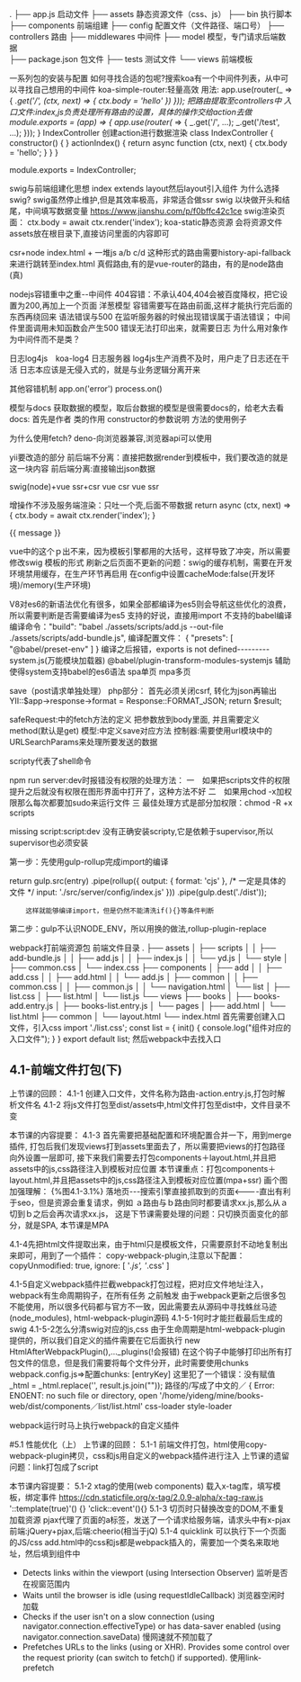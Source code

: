 .
├── app.js                          启动文件
├── assets                          静态资源文件（css、js）
├── bin							    执行脚本
├── components						前端组建
├── config						    配置文件（文件路径、端口号）
├── controllers						路由
├── middlewares						中间件
├── model			                模型，专门请求后端数据				
├── package.json                    包文件
├── tests                           测试文件
└── views                           前端模板

一系列包的安装与配置
如何寻找合适的包呢?搜索koa有一个中间件列表，从中可以寻找自己想用的中间件
koa-simple-router:轻量高效
用法:
app.use(router(_ => {
    _.get('/', (ctx, next) => {
        ctx.body = 'hello'
    })
}));
把路由提取至controllers中
入口文件:index,js负责处理所有路由的设置，具体的操作交给action去做
module.exports = (app) => {
    app.use(router(_ => {
        _.get('/', ...);
        _.get('/test', ...);
    }));
}
IndexController 创建action进行数据渲染
class IndexController {
    constructor() { }
    actionIndex() {
        return async function (ctx, next) {
            ctx.body = 'hello';
        }
    }
}

module.exports = IndexController;

swig与前端组建化思想
index extends layout然后layout引入组件
为什么选择swig?
swig虽然停止维护,但是其效率极高，非常适合做ssr
swig
以块做开头和结尾，中间填写数据变量
https://www.jianshu.com/p/f0bffc42c1ce
swig渲染页面：
ctx.body = await ctx.render('index');
koa-static静态资源
会将资源文件assets放在根目录下,直接访问里面的内容即可

csr+node
index.html  +  一堆js
a/b   c/d 这种形式的路由需要history-api-fallback来进行跳转至index.html
真假路由,有的是vue-router的路由，有的是node路由(真)

nodejs容错重中之重--中间件
404容错：不承认404,404会被百度降权，把它设置为200,再加上一个页面
洋葱模型
容错需要写在路由前面,这样才能执行完后面的东西再绕回来
语法错误与500
在监听服务器的时候出现错误属于语法错误；
中间件里面调用未知函数会产生500
错误无法打印出来，就需要日志
为什么用对象作为中间件而不是类？

日志log4js　koa-log4
日志服务器  log4js生产消费不及时，用户走了日志还在干活
日志本应该是无侵入式的，就是与业务逻辑分离开来

其他容错机制
app.on('error')
process.on()

模型与docs
获取数据的模型，取后台数据的模型是很需要docs的，给老大去看
docs:
首先是作者
类的作用
constructor的参数说明
方法的使用例子

为什么使用fetch?
deno-向浏览器兼容,浏览器api可以使用

yii要改造的部分
前后端不分离：直接把数据render到模板中，我们要改造的就是这一块内容
前后端分离:直接输出json数据

swig(node)+vue ssr+csr
vue csr
vue ssr

增操作不涉及服务端渲染：只吐一个壳,后面不带数据
return async (ctx, next) => {
    ctx.body = await ctx.render('index');
}

<p>{{ message }}</p>vue中的这个ｐ出不来，因为模板引擎都用的大括号，这样导致了冲突，所以需要修改swig
模板的形式
刷新之后页面不更新的问题：swig的缓存机制，需要在开发环境禁用缓存，在生产环节再启用
在config中设置cacheMode:false(开发环境)/memory(生产环境)

V8对es6的新语法优化有很多，如果全部都编译为es5则会导航这些优化的浪费，所以需要判断是否需要编译为es5
支持的好说，直接用import
不支持的babel编译
编译命令："build": "babel ./assets/scripts/add.js --out-file ./assets/scripts/add-bundle.js",
编译配置文件：
{
    "presets": [
        "@babel/preset-env"
    ]
}
编译之后报错，exports is not defined---------system.js(万能模块加载器)
@babel/plugin-transform-modules-systemjs 辅助使得system支持babel的es6语法
spa单页
mpa多页

save（post请求单独处理）
php部分：
首先必须关闭csrf,
转化为json再输出
YII::$app->response->format = Response::FORMAT_JSON;
return $result;

safeRequest:中的fetch方法的定义
把参数放到body里面,
并且需要定义method(默认是get)
模型:中定义save对应方法
控制器:需要使用url模块中的URLSearchParams来处理所要发送的数据

<!-- 第三周目录结构变化了 -->
scripty代表了shell命令

npm run server:dev时报错没有权限的处理方法：
一　如果把scripts文件的权限提升之后就没有权限在图形界面中打开了，这种方法不好
二　如果用chod -x加权限那么每次都要加sudo来运行文件
三  最佳处理方式是部分加权限：chmod -R +x scripts

missing script:script:dev
没有正确安装scripty,它是依赖于supervisor,所以supervisor也必须安装

第一步：先使用gulp-rollup完成import的编译
<!-- 必须输出return -->
return gulp.src(entry)
        .pipe(rollup({
            <!-- 需要指定输出文件 -->
            output: {
                format: 'cjs'
            },
            /* 一定是具体的文件 */
            input: './src/server/config/index.js'
        }))
        .pipe(gulp.dest('./dist'));
        
        这样就能够编译import，但是仍然不能清洗if(){}等条件判断

第二步：gulp不认识NODE_ENV，所以用换的做法,rollup-plugin-replace

webpack打前端资源包
前端文件目录
.
├── assets
│   ├── scripts
│   │   ├── add-bundle.js
│   │   ├── add.js
│   │   ├── index.js
│   │   └── yd.js
│   └── style
│       ├── common.css
│       └── index.css
├── components
│   ├── add
│   │   ├── add.css
│   │   ├── add.html
│   │   └── add.js
│   ├── common
│   │   ├── common.css
│   │   ├── common.js
│   │   └── navigation.html
│   └── list
│       ├── list.css
│       ├── list.html
│       └── list.js
└── views
    ├── books
    │   ├── books-add.entry.js
    │   ├── books-list.entry.js
    │   └── pages
    │       ├── add.html
    │       └── list.html
    ├── common
    │   └── layout.html
    └── index.html
首先需要创建入口文件，引入css
import './list.css';
const list = {
    init() {
        console.log("组件对应的入口文件");
    }
}
export default list;
然后webpack中去找入口

## 4.1-前端文件打包(下)
上节课的回顾：
4.1-1 创建入口文件，文件名称为路由-action.entry.js,打包时解析文件名
4.1-2 将js文件打包至dist/assets中,html文件打包至dist中，文件目录不变

本节课的内容提要：
4.1-3 首先需要把基础配置和环境配置合并一下，用到merge插件,
打包后我们发现views打到assets里面去了，所以需要把views的打包路径向外设置一层即可,
接下来我们需要去打包components＋layout.html,并且把assets中的js,css路径注入到模板对应位置
本节课重点：打包components＋layout.html,并且把assets中的js,css路径注入到模板对应位置(mpa+ssr)
画个图加强理解：
{%图4.1-3.1%}
落地页---搜索引擎直接抓取到的页面<----直出有利于seo，但是资源会重复请求，例如
ａ路由与ｂ路由同时都要请求xx.js,那么从ａ切到ｂ之后会再次请求xx.js，
这是下节课需要处理的问题：只切换页面变化的部分，就是SPA,
本节课是MPA

4.1-4先把html文件提取出来，由于html只是模板文件，只需要原封不动地复制出来即可，用到了一个插件：
copy-webpack-plugin,注意以下配置：
copyUnmodified: true,
ignore: [
    '*.js', '*.css'
]

4.1-5自定义webpack插件拦截webpack打包过程，把对应文件地址注入，webpack有生命周期钩子，在所有任务
之前触发
由于webpack更新之后很多包不能使用，所以很多代码都与官方不一致，因此需要去从源码中寻找蛛丝马迹(node_modules),
html-webpack-plugin源码
4.1-5-1何时才能拦截最后生成的swig
4.1-5-2怎么分清swig对应的js,css
由于生命周期是html-webpack-plugin提供的，所以我们自定义的插件需要在它后面执行
 new HtmlAfterWebpackPlugin(),..._plugins(!会报错)
 在这个钩子中能够打印出所有打包文件的信息，但是我们需要将每个文件分开，此时需要使用chunks
 webpack.config.js=>配置chunks: [entryKey]
这里犯了一个错误：没有赋值
 _html = _html.replace('<!-- injectscript -->', result.js.join(""));
路径的/写成了中文的／
 { Error: ENOENT: no such file or directory, open '/home/yideng/mine/books-web/dist/components／list/list.html'
 css-loader style-loader


webpack运行时马上执行webpack的自定义插件

#5.1 性能优化（上）
上节课的回顾：
5.1-1 前端文件打包，html使用copy-webpack-plugin拷贝，css和js用自定义的webpack插件进行注入
上节课的遗留问题：link打包成了script

本节课内容提要：
5.1-2 xtag的使用(web components)
载入x-tag库，填写模板，绑定事件
https://cdn.staticfile.org/x-tag/2.0.9-alpha/x-tag-raw.js
'::template(true)'() {}
'click::event'(){}
5.1-3 切页时只替换改变的DOM,不重复加载资源
pjax代理了页面的a标签，发送了一个请求给服务端，请求头中有x-pjax
前端:jQuery+pjax,后端:cheerio(相当于jQ)
5.1-4 quicklink 可以执行下一个页面的JS/css
add.html中的css和js都是webpack插入的，需要加一个类名来取地址，然后填到组件中
* Detects links within the viewport (using Intersection Observer)
监听是否在视窗范围内
* Waits until the browser is idle (using requestIdleCallback) 
浏览器空闲时加载
* Checks if the user isn't on a slow connection (using navigator.connection.effectiveType) or has data-saver enabled (using navigator.connection.saveData)
慢网速就不预加载了
* Prefetches URLs to the links (using <link rel=prefetch> or XHR). Provides some control over the request priority (can switch to fetch() if supported).
使用link-prefetch

